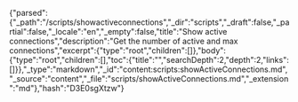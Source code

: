 {"parsed":{"_path":"/scripts/showactiveconnections","_dir":"scripts","_draft":false,"_partial":false,"_locale":"en","_empty":false,"title":"Show active connections","description":"Get the number of active and max connections","excerpt":{"type":"root","children":[]},"body":{"type":"root","children":[],"toc":{"title":"","searchDepth":2,"depth":2,"links":[]}},"_type":"markdown","_id":"content:scripts:showActiveConnections.md","_source":"content","_file":"scripts/showActiveConnections.md","_extension":"md"},"hash":"D3E0sgXtzw"}